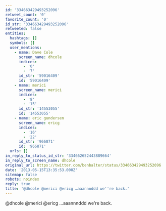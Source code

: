 ```yaml
---
id: '334663429493252096'
retweet_count: '0'
favorite_count: '0'
id_str: '334663429493252096'
retweeted: false
entities:
  hashtags: []
  symbols: []
  user_mentions:
    - name: Dave Cole
      screen_name: dhcole
      indices:
        - '0'
        - '7'
      id_str: '59016409'
      id: '59016409'
    - name: merici
      screen_name: merici
      indices:
        - '8'
        - '15'
      id_str: '14553055'
      id: '14553055'
    - name: eric gundersen
      screen_name: ericg
      indices:
        - '16'
        - '22'
      id_str: '966871'
      id: '966871'
  urls: []
in_reply_to_status_id_str: '334662652443889664'
in_reply_to_screen_name: dhcole
original_url: https://twitter.com/benbalter/status/334663429493252096
date: '2013-05-15T13:35:53.000Z'
sitemap: false
robots: noindex
reply: true
title: '@dhcole @merici @ericg …aaannnddd we''re back.'
---
```


@dhcole @merici @ericg …aaannnddd we're back.